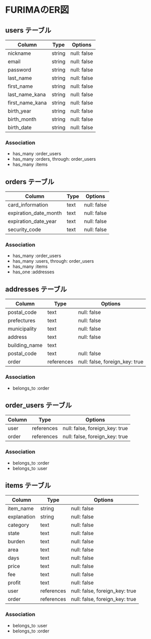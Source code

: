 # FURIMAのER図

## users テーブル

| Column          | Type   | Options     |
| --------------- | ------ | ----------- |
| nickname        | string | null: false |
| email           | string | null: false |
| password        | string | null: false |
| last_name       | string | null: false |
| first_name      | string | null: false |
| last_name_kana  | string | null: false |
| first_name_kana | string | null: false |
| birth_year      | string | null: false |
| birth_month     | string | null: false |
| birth_date      | string | null: false |

### Association

- has_many :order_users
- has_many :orders, through: order_users
- has_many :items

## orders テーブル

| Column                | Type       | Options                        |
| --------------------- | ---------- | ------------------------------ |
| card_information      | text       | null: false                    |
| expiration_date_month | text       | null: false                    |
| expiration_date_year  | text       | null: false                    |
| security_code         | text       | null: false                    |

### Association

- has_many :order_users
- has_many :users, through: order_users
- has_many :items
- has_one :addresses


## addresses テーブル

| Column                | Type       | Options                        |
| --------------------- | ---------- | ------------------------------ |
| postal_code           | text       | null: false                    |
| prefectures           | text       | null: false                    |
| municipality          | text       | null: false                    |
| address               | text       | null: false                    |
| building_name         | text       |                                |
| postal_code           | text       | null: false                    |
| order                 | references | null: false, foreign_key: true |

### Association

- belongs_to :order

## order_users テーブル

| Column | Type       | Options                        |
| ------ | ---------- | ------------------------------ |
| user   | references | null: false, foreign_key: true |
| order  | references | null: false, foreign_key: true |

### Association

- belongs_to :order
- belongs_to :user

## items テーブル

| Column      | Type       | Options                        |
| ----------- | ---------- | ------------------------------ |
| item_name   | string     | null: false                    |
| explanation | string     | null: false                    |
| category    | text       | null: false                    |
| state       | text       | null: false                    |
| burden      | text       | null: false                    |
| area        | text       | null: false                    |
| days        | text       | null: false                    |
| price       | text       | null: false                    |
| fee         | text       | null: false                    |
| profit      | text       | null: false                    |
| user        | references | null: false, foreign_key: true |
| order       | references | null: false, foreign_key: true |

### Association

- belongs_to :user
- belongs_to :order